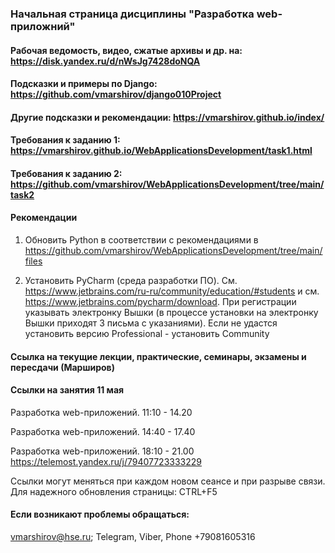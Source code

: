 ### Начальная страница дисциплины "Разработка web-приложний"


#### Рабочая ведомость, видео, сжатые архивы и др. на: https://disk.yandex.ru/d/nWsJg7428doNQA

#### Подсказки и примеры по Django: https://github.com/vmarshirov/django010Project

#### Другие подсказки и рекомендации: https://vmarshirov.github.io/index/ 

#### Требования к заданию 1: https://vmarshirov.github.io/WebApplicationsDevelopment/task1.html

#### Требования к заданию 2: https://github.com/vmarshirov/WebApplicationsDevelopment/tree/main/task2

#### Рекомендации

1.  Обновить Python в соответствии с рекомендациями в https://github.com/vmarshirov/WebApplicationsDevelopment/tree/main/files

2.  Установить PyCharm  (среда разработки ПО). См. https://www.jetbrains.com/ru-ru/community/education/#students
и см.  https://www.jetbrains.com/pycharm/download.  При регистрации указывать электронку Вышки (в процессе установки на электронку Вышки приходят 3 письма с указаниями). 
Если не удастся установить версию  Professional -   установить Community    


####  Ссылка на текущие лекции, практические, семинары, экзамены и пересдачи (Марширов)

#### Cсылки на занятия 11 мая
Разработка web-приложений. 11:10 - 14.20 

Разработка web-приложений. 14:40 - 17.40 

Разработка web-приложений. 18:10 - 21.00 https://telemost.yandex.ru/j/79407723333229

Ссылки могут меняться при каждом новом сеансе и при разрыве связи. Для надежного обновления страницы: CTRL+F5


#### Если возникают проблемы обращаться: 
vmarshirov@hse.ru;  Telegram, Viber, Phone +79081605316
